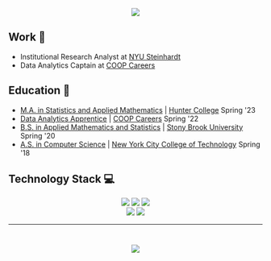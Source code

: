 <p align='center'>
<img src="https://readme-typing-svg.herokuapp.com?size=30&duration=4000&color=F73C79&center=true&width=500&height=100&lines=I'm+Reina+Li;%40reinarin">
</p>

## Work 💼
- Institutional Research Analyst at [NYU Steinhardt](https://steinhardt.nyu.edu/)
- Data Analytics Captain at [COOP Careers](https://coopcareers.org/)

## Education 📖
- [M.A. in Statistics and Applied Mathematics](http://math.hunter.cuny.edu/graduate.shtml#statappmath) | [Hunter College](https://hunter.cuny.edu) Spring '23
- [Data Analytics Apprentice](https://coopcareers.org/data-analytics) | [COOP Careers](https://coopcareers.org/) Spring '22
- [B.S. in Applied Mathematics and Statistics](https://www.stonybrook.edu/commcms/ams/undergraduate/) | [Stony Brook University](https://www.stonybrook.edu/) Spring '20
- [A.S. in Computer Science](https://www.citytech.cuny.edu/mathematics/computer-science-as.aspx) | [New York City College of Technology](https://www.citytech.cuny.edu/) Spring '18
<!--- - **Certifications:**
  - [Google Data Analytics Specialization](https://coursera.org/verify/professional-cert/YS75PTQNW73X)
  - [Google Analytics Individual Qualification](https://skillshop.exceedlms.com/student/award/i5SVfSwnF7AHiqoekkjHpKp3) --->
      
## Technology Stack 💻
<p align="center">
<img src="https://img.shields.io/badge/R-%23276DC3.svg?style=for-the-badge&logo=r&logoColor=white">
<img src="https://img.shields.io/badge/RStudio-%2375AADB.svg?style=for-the-badge&logo=rstudio&logoColor=white">
<img src="https://img.shields.io/badge/Markdown-%23000000.svg?style=for-the-badge&logo=markdown&logoColor=white">
<br>
<img src="https://img.shields.io/badge/Tableau-%23E97627.svg?style=for-the-badge&logo=tableau&logoColor=white">
<!--- <img src="https://img.shields.io/badge/Python-%233776AB.svg?style=for-the-badge&logo=python&logoColor=white"> --->
<!--- <img src="https://img.shields.io/badge/Microsoft%20Word-%232B579A.svg?style=for-the-badge&logo=microsoftword&logoColor=white">
<img src="https://img.shields.io/badge/Microsoft%20PowerPoint-%23B7472A.svg?style=for-the-badge&logo=microsoftpowerpoint&logoColor=white"> --->
<!--- <img src="https://img.shields.io/badge/Google%20Sheets-%2334A853.svg?style=for-the-badge&logo=googlesheets&logoColor=white"> --->
<!--- <img src="https://img.shields.io/badge/Microsoft%20Excel-%23217346.svg?style=for-the-badge&logo=microsoftexcel&logoColor=white"> --->
<!--- <img src="https://img.shields.io/badge/Google%20Analytics-%23E37400.svg?style=for-the-badge&logo=googleanalytics&logoColor=white"> --->
<img src="https://img.shields.io/badge/SQLite-%23003B57.svg?style=for-the-badge&logo=sqlite&logoColor=white">
<!--- <img src="https://img.shields.io/badge/Oracle-%23F80000.svg?style=for-the-badge&logo=oracle&logoColor=white">
<img src="https://img.shields.io/badge/MySQL-%234479A1.svg?style=for-the-badge&logo=oracle&logoColor=white">
<img src="https://img.shields.io/badge/Microsoft%20Access-%23A4373A.svg?style=for-the-badge&logo=microsoftaccess&logoColor=white"> --->
<br>
<!--- <img src="https://img.shields.io/badge/Slack-%234A154B.svg?style=for-the-badge&logo=slack&logoColor=white"> --->
<!--- <img src="https://img.shields.io/badge/Zoom-%232D8CFF.svg?style=for-the-badge&logo=zoom&logoColor=white"> --->
<!--- <img src="https://img.shields.io/badge/Asana-%23273347.svg?style=for-the-badge&logo=asana&logoColor=white"> --->
<!--- <img src="https://img.shields.io/badge/Google%20Meet-%2300897B.svg?style=for-the-badge&logo=googlemeet&logoColor=white">
<img src="https://img.shields.io/badge/Microsoft%20Teams-%236264A7.svg?style=for-the-badge&logo=microsoftteams&logoColor=white"> --->
</p>

----------

<h1 align="center">
<a href="https://www.linkedin.com/in/reina-li/" target="_blank"><img src="https://img.shields.io/badge/Connect%20with%20me%20on%20LinkedIn-%230A66C2.svg?style=for-the-badge&logo=linkedin&logoColor=white"></a> 
</h1>
